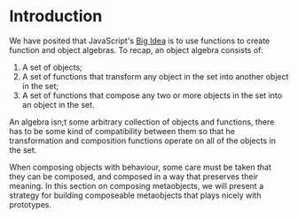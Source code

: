 # Introduction

We have posited that JavaScript's [Big Idea](#big-idea) is to use functions to create function and object algebras. To recap, an object algebra consists of:

1. A set of objects;
2. A set of functions that transform any object in the set into another object in the set;
3. A set of functions that compose any two or more objects in the set into an object in the set.

An algebra isn;t some arbitrary collection of objects and functions, there has to be some kind of compatibility between them so that he transformation and composition functions operate on all of the objects in the set.

When composing objects with behaviour, some care must be taken that they can be composed, and composed in a way that preserves their meaning. In this section on composing metaobjects, we will present a strategy for building composeable metaobjects that plays nicely with prototypes.